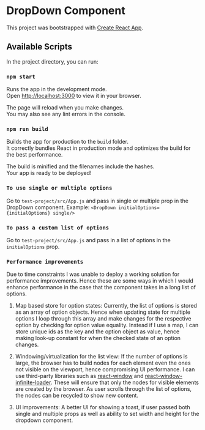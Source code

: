 # DropDown Component

This project was bootstrapped with [Create React App](https://github.com/facebook/create-react-app).

## Available Scripts

In the project directory, you can run:

### `npm start`

Runs the app in the development mode.\
Open [http://localhost:3000](http://localhost:3000) to view it in your browser.

The page will reload when you make changes.\
You may also see any lint errors in the console.

### `npm run build`

Builds the app for production to the `build` folder.\
It correctly bundles React in production mode and optimizes the build for the best performance.

The build is minified and the filenames include the hashes.\
Your app is ready to be deployed!

### `To use single or multiple options`

Go to `test-project/src/App.js` and pass in single or multiple prop in the DropDown component.
Example: `<DropDown initialOptions={initialOptions} single/>`

### `To pass a custom list of options`

Go to `test-project/src/App.js` and pass in a list of options in the `initialOptions` prop.

### `Performance improvements`

Due to time constraints I was unable to deploy a working solution for performance improvements.
Hence these are some ways in which I would enhance performance in the case that the component
takes in a long list of options.

1. Map based store for option states:
   Currently, the list of options is stored as an array of option objects. Hence when updating state for multiple options
   I loop through this array and make changes for the respective option by checking for option value equality.
   Instead if I use a map, I can store unique ids as the key and the option object as value, hence
   making look-up constant for when the checked state of an option changes.

2. Windowing/virtualization for the list view:
   If the number of options is large, the browser has to build nodes for each element even the ones not
   visible on the viewport, hence compromising UI performance. I can use third-party libraries such as [react-window](https://github.com/bvaughn/react-window/)
   and [react-window-infinite-loader](https://www.npmjs.com/package/react-window-infinite-loader). These will ensure that only the nodes for visible elements are created by the browser.
   As user scrolls through the list of options, the nodes can be recycled to show new content.

3. UI improvements:
   A better UI for showing a toast, if user passed both single and multiple props as well as ability to set width and height for the
   dropdown component.
